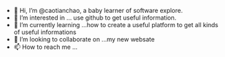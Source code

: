 - 👋 Hi, I’m @caotianchao, a baby learner of software explore.
- 👀 I’m interested in ... use github to get useful information.
- 🌱 I’m currently learning ...how to create a useful platform to get all kinds of useful informations
- 💞️ I’m looking to collaborate on ...my new websate
- 📫 How to reach me ...

<!---
caotianchao/caotianchao is a ✨ special ✨ repository because its `README.md` (this file) appears on your GitHub profile.
You can click the Preview link to take a look at your changes.
--->
